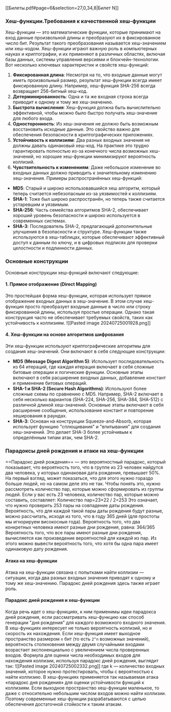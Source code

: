 [[Билеты.pdf#page=6&selection=27,0,34,8|Билет N]]
### Хеш-функции.Требования к качественной хеш-функции ###
Хеш-функции — это математические функции, которые принимают на вход данные произвольной длины и преобразуют их в фиксированное число бит. Результат такого преобразования называется хеш-значением или хеш-кодом. Хеш-функции играют важную роль в компьютерных науках и криптографии, и их применяют в различных областях, включая базы данных, системы управления версиями и блокчейн-технологии.
Вот несколько ключевых характеристик и свойств хеш-функций:
1. **Фиксированная длина**: Несмотря на то, что входные данные могут иметь произвольный размер, результат хеш-функции всегда имеет фиксированную длину. Например, хеш-функция SHA-256 всегда возвращает 256-битный хеш-код.
2. **Детерминированность**: Одна и та же входная строка всегда приводит к одному и тому же хеш-значению.
3. **Быстрота вычисления**: Хеш-функция должна быть вычислительно эффективной, чтобы можно было быстро получать хеш-значение для любого входа.
4. **Односторонность**: Из хеш-значения не должно быть возможным восстановить исходные данные. Это свойство важно для обеспечения безопасности в криптографических приложениях.
5. **Устойчивость к коллизиям**: Два разных входных значения не должны давать одинаковый хеш-код. На практике это трудно гарантировать полностью из-за конечного числа возможных хеш-значений, но хорошие хеш-функции минимизируют вероятность коллизий.
6. **Чувствительность к изменениям**: Даже небольшое изменение во входных данных должно приводить к значительному изменению хеш-значения.
Примеры распространённых хеш-функций:
- **MD5**: Старый и широко использовавшийся хеш алгоритм, который теперь считается небезопасным из-за уязвимостей к коллизиям.
- **SHA-1**: Тоже был широко распространён, но теперь также считается устаревшим и уязвимым.
- **SHA-256**: Часть семейства алгоритмов SHA-2, обеспечивает хороший уровень безопасности и широко используется в современных системах.
- **SHA-3**: Последователь SHA-2, предлагающий дополнительные улучшения в безопасности и структуре.
Хеш-функции также используются в хеш-таблицах, которые обеспечивают эффективный доступ к данным по ключу, и в цифровых подписях для проверки целостности и подлинности данных.
### Основные конструкции ###
Основные конструкции хеш-функций включают следующие:
#### 1. Прямое отображение (Direct Mapping)
Это простейшая форма хеш-функции, которая использует прямое отображение входных данных в хеш-значение. В этом случае хеш-функция просто преобразует входные данные в число или строку фиксированной длины, используя простые операции. Однако такая конструкция часто не обеспечивает требуемых свойств, таких как устойчивость к коллизиям.
![[Pasted image 20240725001928.png]]
#### 4. Хеш-функции на основе алгоритмов шифрования
Эти хеш-функции используют криптографические алгоритмы для создания хеш-значений. Они включают в себя следующие конструкции:
- **MD5 (Message Digest Algorithm 5)**: Использует последовательность из 64 итераций, где каждая итерация включает в себя сложные битовые операции и логические функции. Основные этапы включают в себя расширение входных данных, добавление констант и применение битовых операций.
- **SHA-1 и SHA-2 (Secure Hash Algorithms)**: Используют более сложные схемы по сравнению с MD5. Например, SHA-2 включает в себя несколько вариантов (SHA-224, SHA-256, SHA-384, SHA-512) с различной длиной хеш-значений. Основные этапы включают в себя расширение сообщения, использование констант и повторение хеширования в раундах.
- **SHA-3**: Основан на конструкции Squeeze-and-Absorb, которая использует функцию "сплющивания" и "впитывания" для создания хеш-значений. Это делает SHA-3 более устойчивым к определённым типам атак, чем SHA-2.
### Парадоксы дней рождения и атаки на хеш-функции ###
==Парадокс дней рождения== — это вероятностный парадокс, который показывает, что вероятность того, что в группе из 23 человек найдутся два человека, у которых одинаковая дата рождения, превышает 50%. На первый взгляд, может показаться, что для этого нужно гораздо больше людей, но на самом деле это не так.
Чтобы понять это, нужно рассмотреть количество пар, которые можно сформировать из группы людей. Если у вас есть 23 человека, количество пар, которые можно составить, составляет:
Количество пар=23×22 / 2=253
Это означает, что нужно проверить 253 пары на совпадение даты рождения. Вероятность, что для каждой такой пары даты рождения будут разные, можно рассчитать, исходя из того, что в году 365 дней (для простоты мы игнорируем високосные года).
Вероятность того, что два конкретных человека имеют разные дни рождения, равна:
364/365
Вероятность того, что все пары имеют разные дни рождения, вычисляется как произведение вероятностей для каждой из пар. Из этого можно вывести вероятность того, что хотя бы одна пара имеет одинаковую дату рождения.
#### Атака на хеш-функции
Атака на хеш-функции связана с попытками найти коллизии — ситуации, когда два разных входных значения приводят к одному и тому же хеш-значению. Парадокс дней рождения здесь также играет роль.
#### Парадокс дней рождения и хеш-функции
Когда речь идет о хеш-функциях, к ним применимы идеи парадокса дней рождения, если рассматривать хеш-функцию как способ генерации "дня рождения" для каждого возможного входного значения. В хеш-функциях интересует не только вероятность коллизий, но и скорость их нахождения.
Если хеш-функция имеет выходное пространство размером `n` бит (то есть `2^n` возможных значений), вероятность столкновения между двумя случайными входами возрастает экспоненциально с увеличением числа проверенных входов. Формула для оценки числа необходимых входов для нахождения коллизии, используя парадокс дней рождения, выглядит так:
![[Pasted image 20240725002332.png]]
где k — количество входных значений, которое нужно протестировать, чтобы с вероятностью ϵ найти коллизию.
В хеш-функциях применяется так называемая атака «парадокс дня рождения» для оценки устойчивости функций к коллизиям. Если выходное пространство хеш-функции маленькое, то даже с относительно небольшим числом входов можно найти коллизии. Поэтому современные хеш-функции разрабатываются с целью обеспечения достаточной стойкости к таким атакам.
